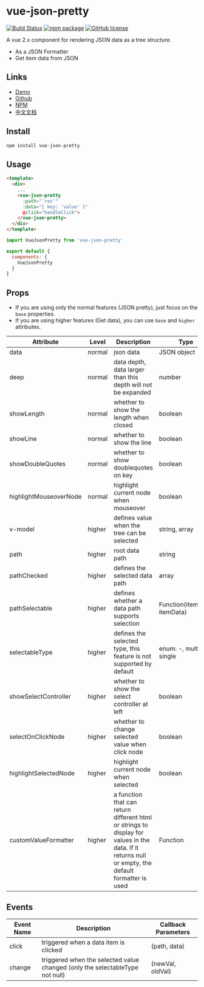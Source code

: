 # vue-json-pretty

[![Build Status](https://travis-ci.org/leezng/vue-json-pretty.svg?branch=master)](https://travis-ci.org/leezng/vue-json-pretty)
[![npm package](https://img.shields.io/npm/v/vue-json-pretty.svg)](https://www.npmjs.org/package/vue-json-pretty)
[![GitHub license](https://img.shields.io/badge/license-MIT-blue.svg)](https://github.com/leezng/vue-json-pretty/blob/master/LICENSE)

A vue 2.x component for rendering JSON data as a tree structure.

- As a JSON Formatter
- Get item data from JSON

## Links

- [Demo](https://leezng.github.io/vue-json-pretty)
- [Github](https://github.com/leezng/vue-json-pretty)
- [NPM](https://www.npmjs.com/package/vue-json-pretty)
- [中文文档](./README.zh-CN.md)

## Install

```js
npm install vue-json-pretty
```

## Usage

```html
<template>
  <div>
    ...
    <vue-json-pretty
      :path="'res'"
      :data="{ key: 'value' }"
      @click="handleClick">
    </vue-json-pretty>
  </div>
</template>
```

```js
import VueJsonPretty from 'vue-json-pretty'

export default {
  components: {
    VueJsonPretty
  }
}
```

## Props

- If you are using only the normal features (JSON pretty), just focus on the `base` properties.
- If you are using higher features (Get data), you can use `base` and `higher` attributes.

| Attribute | Level | Description | Type | Default |
|-------- |-------- |-------- |-------- | -------- |
| data | normal | json data | JSON object | - |
| deep | normal | data depth, data larger than this depth will not be expanded | number | Infinity |
| showLength | normal | whether to show the length when closed | boolean | false |
| showLine | normal | whether to show the line | boolean | true |
| showDoubleQuotes | normal | whether to show doublequotes on key | boolean | true |
| highlightMouseoverNode | normal | highlight current node when mouseover | boolean | false |
| v-model | higher | defines value when the tree can be selected | string, array | -, [] |
| path | higher | root data path | string | root |
| pathChecked | higher | defines the selected data path | array | [] |
| pathSelectable | higher | defines whether a data path supports selection | Function(itemPath, itemData) | - |
| selectableType | higher | defines the selected type, this feature is not supported by default | enum: -, multiple, single  | - |
| showSelectController | higher | whether to show the select controller at left | boolean | false |
| selectOnClickNode | higher | whether to change selected value when click node | boolean | true |
| highlightSelectedNode | higher | highlight current node when selected | boolean | true |
| customValueFormatter | higher | a function that can return different html or strings to display for values in the data. If it returns null or empty, the default formatter is used  | Function | false |

## Events

| Event Name | Description | Callback Parameters |
|---------- |-------- |---------- |
| click  | triggered when a data item is clicked | (path, data) |
| change  | triggered when the selected value changed (only the selectableType not null) | (newVal, oldVal) |
